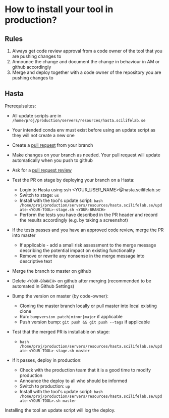 # How to install your tool in production?

## Rules
1. Always get code review approval from a code owner of the tool that you are pushing changes to
1. Announce the change and document the change in behaviour in AM or github accordingly
1. Merge and deploy together with a code owner of the repository you are pushing changes to

## Hasta
Prerequisuites:

- All update scripts are in `/home/proj/production/servers/resources/hasta.scilifelab.se`
- Your intended conda env must exist before using an update script as they will not create a new one

- Create a [pull request][pr] from your branch
- Make changes on your branch as needed. Your pull request will update automatically when you push to github
- Ask for a [pull request review][pr-review]
- Test the PR on stage by deploying your branch on a Hasta:
    - Login to Hasta using ssh <YOUR_USER_NAME>@hasta.scilifelab.se
    - Switch to stage: `us`
    - Install with the tool's update script: `bash /home/proj/production/servers/resources/hasta.scilifelab.se/update-<YOUR-TOOL>-stage.sh <YOUR-BRANCH>`
    - Perform the tests you have described in the PR header and record the results accordingly (e.g. by taking a screenshot)
- If the tests passes and you have an approved code review, merge the PR into master
    - If applicable - add a small risk assessment to the merge message describing the potential impact on existing functionality
    - Remove or rewrite any nonsense in the merge message into descriptive text
- Merge the branch to master on github
- Delete `<YOUR-BRANCH>` on github after merging (recommended to be automated in Github Settings)
- Bump the version on master (by code-owner):
    - Cloning the master branch locally or pull master into local existing clone
    - Run: `bumpversion patch|minor|major` if applicable
    - Push version bump: `git push && git push --tags` if applicable
- Test that the merged PR is installable on stage:
    - `bash /home/proj/production/servers/resources/hasta.scilifelab.se/update-<YOUR-TOOL>-stage.sh master`
- If it passes, deploy in production:
    - Check with the production team that it is a good time to modify production
    - Announce the deploy to all who should be informed
    - Switch to production: `up`
    - Install with the tool's update script: `bash /home/proj/production/servers/resources/hasta.scilifelab.se/update-<YOUR-TOOL>.sh master`
    
Installing the tool an update script will log the deploy.

[pr]: ../../github/pr
[pr-review]: ../../github/pr-request

